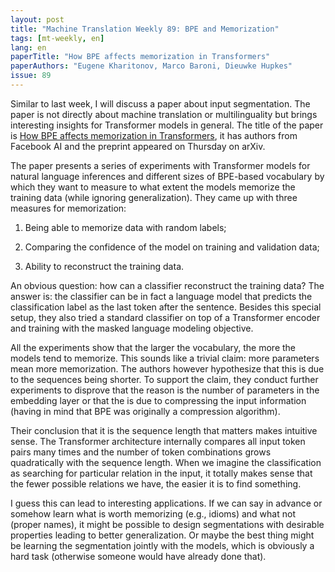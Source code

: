 ```yaml
---
layout: post
title: "Machine Translation Weekly 89: BPE and Memorization"
tags: [mt-weekly, en]
lang: en
paperTitle: "How BPE affects memorization in Transformers"
paperAuthors: "Eugene Kharitonov, Marco Baroni, Dieuwke Hupkes"
issue: 89
---
```


Similar to last week, I will discuss a paper about input segmentation. The
paper is not directly about machine translation or multilinguality but brings
interesting insights for Transformer models in general. The title of the paper
is [How BPE affects memorization in
Transformers](https://arxiv.org/abs/2110.02782), it has authors from Facebook
AI and the preprint appeared on Thursday on arXiv.

The paper presents a series of experiments with Transformer models for natural
language inferences and different sizes of BPE-based vocabulary by which they
want to measure to what extent the models memorize the training data (while
ignoring generalization). They came up with three measures for memorization:

1. Being able to memorize data with random labels;

2. Comparing the confidence of the model on training and validation data;

3. Ability to reconstruct the training data.

An obvious question: how can a classifier reconstruct the training data? The
answer is: the classifier can be in fact a language model that predicts the
classification label as the last token after the sentence. Besides this special
setup, they also tried a standard classifier on top of a Transformer encoder
and training with the masked language modeling objective.

All the experiments show that the larger the vocabulary, the more the models
tend to memorize. This sounds like a trivial claim: more parameters mean more
memorization. The authors however hypothesize that this is due to the sequences
being shorter. To support the claim, they conduct further experiments to
disprove that the reason is the number of parameters in the embedding layer or
that the is due to compressing the input information (having in mind that BPE
was originally a compression algorithm).

Their conclusion that it is the sequence length that matters makes intuitive
sense. The Transformer architecture internally compares all input token pairs
many times and the number of token combinations grows quadratically with the
sequence length. When we imagine the classification as searching for particular
relation in the input, it totally makes sense that the fewer possible relations
we have, the easier it is to find something.

I guess this can lead to interesting applications. If we can say in advance or
somehow learn what is worth memorizing (e.g., idioms) and what not (proper
names), it might be possible to design segmentations with desirable properties
leading to better generalization. Or maybe the best thing might be learning the
segmentation jointly with the models, which is obviously a hard task (otherwise
someone would have already done that).
